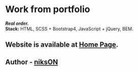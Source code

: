 # Work from portfolio
***Real order.*** <br/>
**Stack:** HTML, SCSS + Bootstrap4, JavaScript + jQuery, BEM.

## Website is available at [Home Page](https://n1ks0n.github.io/MLG-project-from-Portfolio/about).


## Author - [niksON](https://kwork.ru/user/n1ks_on)

